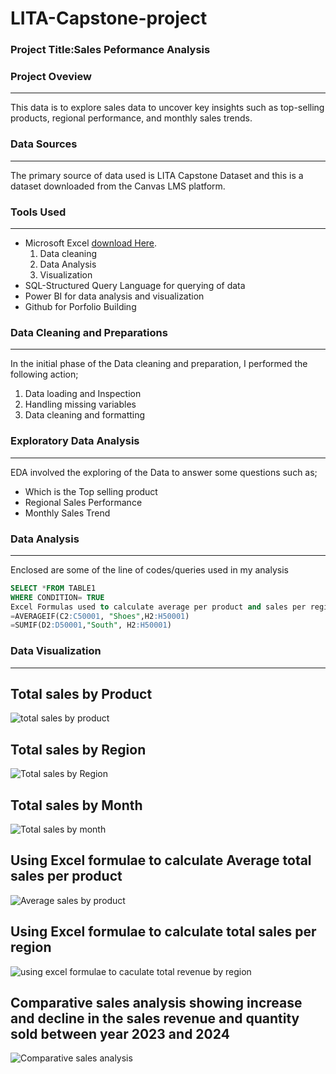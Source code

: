# LITA-Capstone-project

### Project Title:Sales Peformance Analysis 

### Project Oveview
---
This data is to explore sales data to uncover key insights such as top-selling products, regional performance, and monthly sales trends.

### Data Sources
---
The primary source of data used is LITA Capstone Dataset and this is a dataset downloaded from the Canvas LMS platform.

### Tools Used
---
- Microsoft Excel [download Here](https://www.microsoft.com).
  1. Data cleaning
  2. Data Analysis
  3. Visualization
- SQL-Structured Query Language for querying of data
- Power BI for data analysis and visualization
- Github for Porfolio Building

### Data Cleaning and Preparations
---
In the initial phase of the Data cleaning and preparation, I performed the following action;
1. Data loading and Inspection
2. Handling missing variables
3. Data cleaning and formatting

### Exploratory Data Analysis
---
EDA involved the exploring of the Data to answer some questions such as;
- Which is the Top selling product
- Regional Sales Performance
- Monthly Sales Trend
  
### Data Analysis
---
Enclosed are some of the line of codes/queries used in my analysis
```SQL
SELECT *FROM TABLE1
WHERE CONDITION= TRUE
Excel Formulas used to calculate average per product and sales per region respectively
=AVERAGEIF(C2:C50001, "Shoes",H2:H50001)
=SUMIF(D2:D50001,"South", H2:H50001)

```
### Data Visualization
---
## Total sales by Product
![total sales by product](https://github.com/user-attachments/assets/1654e60d-be03-4dd1-bca2-ed30d4acba3a)
## Total sales by Region
![Total sales by Region](https://github.com/user-attachments/assets/6bb490f0-3308-40a6-a815-b9c6352baa61)
## Total sales by Month
![Total sales by month](https://github.com/user-attachments/assets/1b3d2674-473b-48b0-94ce-5a1034a18ba1)
## Using Excel formulae to calculate Average total sales per product
![Average sales by product](https://github.com/user-attachments/assets/a8c1fad9-94ee-4c31-9538-a82087d27d64)
## Using Excel formulae to calculate total sales per region
![using excel formulae to caculate total revenue by region](https://github.com/user-attachments/assets/71195dbf-a8c3-4852-b1e4-a4132c035ba6)
## Comparative sales analysis showing increase and decline in the sales revenue and quantity sold between year 2023 and 2024
![Comparative sales analysis](https://github.com/user-attachments/assets/cbfb7457-bb24-4bf5-902e-8e1fad8298f8)
